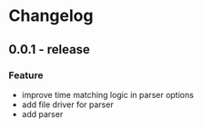 # Changelog

## 0.0.1 - release

### Feature
 - improve time matching logic in parser options
 - add file driver for parser
 - add parser